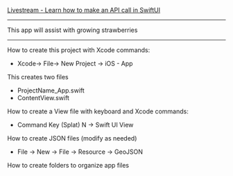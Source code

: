 [Livestream - Learn how to make an API call in SwiftUI](https://www.youtube.com/live/ua8akBtq4y4?si=RRpTspy9ahX06Wvw)

- - - -

This app will assist with growing strawberries

- - - -

How to create this project with Xcode commands:

* Xcode-> File-> New Project -> iOS - App

This creates two files

* ProjectName_App.swift
* ContentView.swift
  
How to create a View file with keyboard and Xcode commands:

* Command Key (Splat) N -> Swift UI View

How to create JSON files (modify as needed)

* File -> New -> File -> Resource -> GeoJSON 

How to create folders to organize app files



